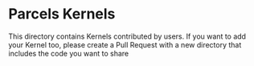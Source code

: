 # Parcels Kernels
This directory contains Kernels contributed by users. If you want to add your Kernel too, please create a Pull Request with a new directory that includes the code you want to share
